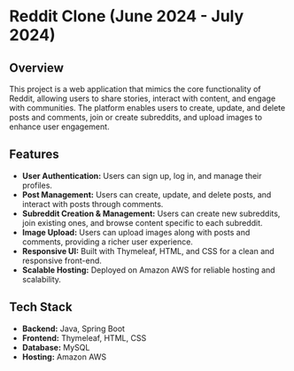 # Reddit Clone (June 2024 - July 2024)

## Overview

This project is a web application that mimics the core functionality of Reddit, allowing users to share stories, interact with content, and engage with communities. The platform enables users to create, update, and delete posts and comments, join or create subreddits, and upload images to enhance user engagement.

## Features

- **User Authentication:** Users can sign up, log in, and manage their profiles.
- **Post Management:** Users can create, update, and delete posts, and interact with posts through comments.
- **Subreddit Creation & Management:** Users can create new subreddits, join existing ones, and browse content specific to each subreddit.
- **Image Upload:** Users can upload images along with posts and comments, providing a richer user experience.
- **Responsive UI:** Built with Thymeleaf, HTML, and CSS for a clean and responsive front-end.
- **Scalable Hosting:** Deployed on Amazon AWS for reliable hosting and scalability.

## Tech Stack

- **Backend:** Java, Spring Boot
- **Frontend:** Thymeleaf, HTML, CSS
- **Database:** MySQL
- **Hosting:** Amazon AWS
